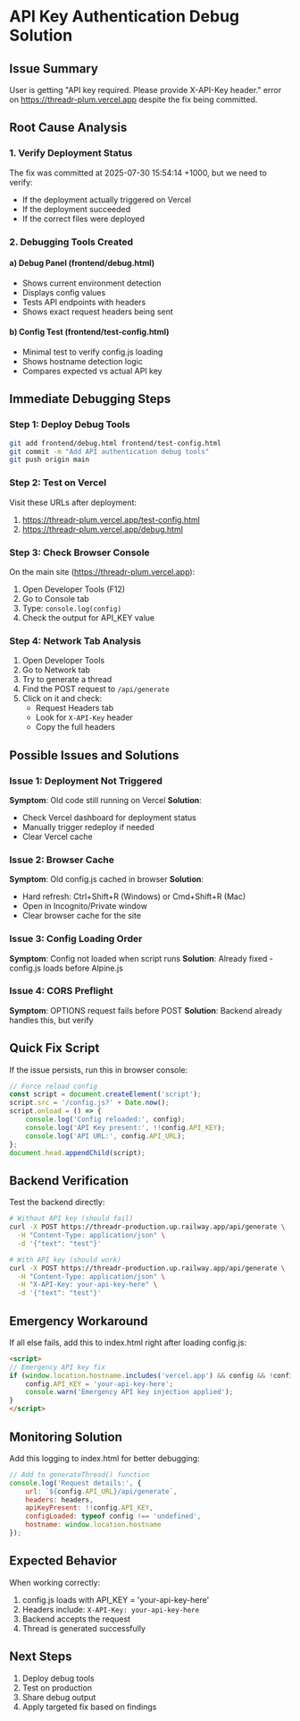 # API Key Authentication Debug Solution

## Issue Summary
User is getting "API key required. Please provide X-API-Key header." error on https://threadr-plum.vercel.app despite the fix being committed.

## Root Cause Analysis

### 1. Verify Deployment Status
The fix was committed at 2025-07-30 15:54:14 +1000, but we need to verify:
- If the deployment actually triggered on Vercel
- If the deployment succeeded
- If the correct files were deployed

### 2. Debugging Tools Created

#### a) Debug Panel (frontend/debug.html)
- Shows current environment detection
- Displays config values
- Tests API endpoints with headers
- Shows exact request headers being sent

#### b) Config Test (frontend/test-config.html)
- Minimal test to verify config.js loading
- Shows hostname detection logic
- Compares expected vs actual API key

## Immediate Debugging Steps

### Step 1: Deploy Debug Tools
```bash
git add frontend/debug.html frontend/test-config.html
git commit -m "Add API authentication debug tools"
git push origin main
```

### Step 2: Test on Vercel
Visit these URLs after deployment:
1. https://threadr-plum.vercel.app/test-config.html
2. https://threadr-plum.vercel.app/debug.html

### Step 3: Check Browser Console
On the main site (https://threadr-plum.vercel.app):
1. Open Developer Tools (F12)
2. Go to Console tab
3. Type: `console.log(config)`
4. Check the output for API_KEY value

### Step 4: Network Tab Analysis
1. Open Developer Tools
2. Go to Network tab
3. Try to generate a thread
4. Find the POST request to `/api/generate`
5. Click on it and check:
   - Request Headers tab
   - Look for `X-API-Key` header
   - Copy the full headers

## Possible Issues and Solutions

### Issue 1: Deployment Not Triggered
**Symptom**: Old code still running on Vercel
**Solution**: 
- Check Vercel dashboard for deployment status
- Manually trigger redeploy if needed
- Clear Vercel cache

### Issue 2: Browser Cache
**Symptom**: Old config.js cached in browser
**Solution**:
- Hard refresh: Ctrl+Shift+R (Windows) or Cmd+Shift+R (Mac)
- Open in Incognito/Private window
- Clear browser cache for the site

### Issue 3: Config Loading Order
**Symptom**: Config not loaded when script runs
**Solution**: Already fixed - config.js loads before Alpine.js

### Issue 4: CORS Preflight
**Symptom**: OPTIONS request fails before POST
**Solution**: Backend already handles this, but verify

## Quick Fix Script
If the issue persists, run this in browser console:

```javascript
// Force reload config
const script = document.createElement('script');
script.src = '/config.js?' + Date.now();
script.onload = () => {
    console.log('Config reloaded:', config);
    console.log('API Key present:', !!config.API_KEY);
    console.log('API URL:', config.API_URL);
};
document.head.appendChild(script);
```

## Backend Verification
Test the backend directly:

```bash
# Without API key (should fail)
curl -X POST https://threadr-production.up.railway.app/api/generate \
  -H "Content-Type: application/json" \
  -d '{"text": "test"}'

# With API key (should work)
curl -X POST https://threadr-production.up.railway.app/api/generate \
  -H "Content-Type: application/json" \
  -H "X-API-Key: your-api-key-here" \
  -d '{"text": "test"}'
```

## Emergency Workaround
If all else fails, add this to index.html right after loading config.js:

```html
<script>
// Emergency API key fix
if (window.location.hostname.includes('vercel.app') && config && !config.API_KEY) {
    config.API_KEY = 'your-api-key-here';
    console.warn('Emergency API key injection applied');
}
</script>
```

## Monitoring Solution
Add this logging to index.html for better debugging:

```javascript
// Add to generateThread() function
console.log('Request details:', {
    url: `${config.API_URL}/api/generate`,
    headers: headers,
    apiKeyPresent: !!config.API_KEY,
    configLoaded: typeof config !== 'undefined',
    hostname: window.location.hostname
});
```

## Expected Behavior
When working correctly:
1. config.js loads with API_KEY = 'your-api-key-here'
2. Headers include: `X-API-Key: your-api-key-here`
3. Backend accepts the request
4. Thread is generated successfully

## Next Steps
1. Deploy debug tools
2. Test on production
3. Share debug output
4. Apply targeted fix based on findings